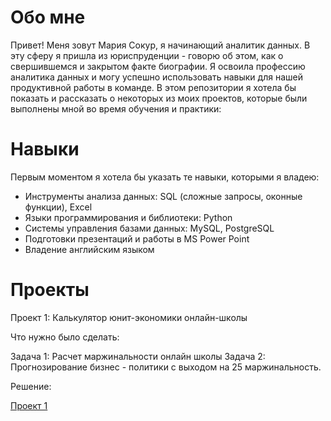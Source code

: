 <h1>Обо мне</h1>
Привет! Меня зовут Мария Сокур, я начинающий аналитик данных. В эту сферу я пришла из юриспруденции - говорю об этом, как о свершившемся и закрытом факте биографии. Я освоила профессию аналитика данных и могу успешно использовать навыки для нашей продуктивной работы в команде. В этом репозитории я хотела бы показать и рассказать о некоторых из моих проектов, которые были выполнены мной во время обучения и практики:

<h1>Навыки</h1>
<p>Первым моментом я хотела бы указать те навыки, которыми я владею:</p>

<ul>
  <li>Инструменты анализа данных: SQL (сложные запросы, оконные функции), Excel</li>
<li>Языки программирования и библиотеки: Python</li>
<li>Системы управления базами данных: MySQL, PostgreSQL</li>
<li>Подготовки презентаций и работы в MS Power Point</li>
<li>Владение английским языком</li>
</ul>
<h1>Проекты</h1>

Проект 1: Калькулятор юнит-экономики онлайн-школы

<p>Что нужно было сделать:</p>
Задача 1:
Расчет маржинальности онлайн школы
Задача 2:
Прогнозирование бизнес - политики с выходом на 25 маржинальность.

Решение:


<a href="[https://en.wikipedia.org/wiki/The_Milagro_Beanfield_War_(novel)](https://docs.google.com/spreadsheets/d/1CKCD_gwMBm2PXbjDBeZhispPZ0O6B-y7/edit?usp=drive_link&ouid=102591229776063902531&rtpof=true&sd=true)https://docs.google.com/spreadsheets/d/1CKCD_gwMBm2PXbjDBeZhispPZ0O6B-y7/edit?usp=drive_link&ouid=102591229776063902531&rtpof=true&sd=true">Проект 1</a>
